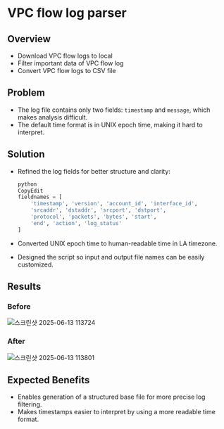 # VPC flow log parser

## Overview
- Download VPC flow logs to local
- Filter important data of VPC flow log
- Convert VPC flow logs to CSV file

## Problem

- The log file contains only two fields: `timestamp` and `message`, which makes analysis difficult.
- The default time format is in UNIX epoch time, making it hard to interpret.

## Solution

- Refined the log fields for better structure and clarity:
    
    ```python
    python
    CopyEdit
    fieldnames = [
        'timestamp', 'version', 'account_id', 'interface_id',
        'srcaddr', 'dstaddr', 'srcport', 'dstport',
        'protocol', 'packets', 'bytes', 'start',
        'end', 'action', 'log_status'
    ]
    
    ```
    
- Converted UNIX epoch time to human-readable time in LA timezone.
- Designed the script so input and output file names can be easily customized.

## Results

### Before
![스크린샷 2025-06-13 113724](https://github.com/user-attachments/assets/3355914b-39d9-464d-a233-60957f417209)

### After
![스크린샷 2025-06-13 113801](https://github.com/user-attachments/assets/5fd01bae-cb9d-4ed3-9952-900c5eb76109)


## Expected Benefits

- Enables generation of a structured base file for more precise log filtering.
- Makes timestamps easier to interpret by using a more readable time format.
